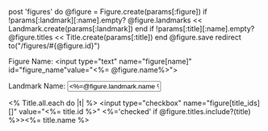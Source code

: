 post 'figures' do
@figure = Figure.create(params[:figure])
if !params[:landmark][:name].empty?
    @figure.landmarks << Landmark.create(params[:landmark])
end
if !params[:title][:name].empty?
    @figure.titles << Title.create(params[:title])
end
@figure.save
redirect to("/figures/#{@figure.id}")



<label for="name">Figure Name: </label>
<input type="text" name="figure[name]" id="figure_name"value="<%= @figure.name%>">

<label for="landmark_name">Landmark Name: </label>
<input type="text" name="landmark[figure]" id="figure_name" value="<%=@figure.landmark.name %>">

<% Title.all.each do |t| %>
    <input type="checkbox" name="figure[title_ids][]" value="<%= title.id %>" <%='checked' if @figure.titles.include?(title) %>><%= title.name %>

